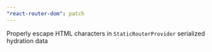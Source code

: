 ```yaml
---
"react-router-dom": patch
---
```


Properly escape HTML characters in `StaticRouterProvider` serialized hydration data
